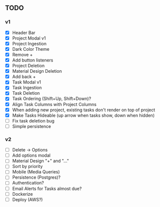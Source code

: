 ## TODO

### v1
- [X] Header Bar
- [X] Project Modal v1
- [X] Project Ingestion
- [X] Dark Color Theme
- [X] Remove +
- [X] Add button listeners
- [X] Project Deletion
- [X] Material Design Deletion
- [X] Add back +
- [X] Task Modal v1
- [X] Task Ingestion
- [X] Task Deletion
- [X] Task Ordering (Shift+Up, Shift+Down)?
- [X] Align Task Columns with Project Columns
- [X] When adding new project, existing tasks don't render on top of project
- [X] Make Tasks Hideable (up arrow when tasks show, down when hidden)
- [ ] Fix task deletion bug
- [ ] Simple persistence

### v2
- [ ] Delete -> Options
- [ ] Add options modal
- [ ] Material Design "+" and "..."
- [ ] Sort by priority
- [ ] Mobile (Media Queries)
- [ ] Persistence (Postgres)?
- [ ] Authentication?
- [ ] Email Alerts for Tasks almost due?
- [ ] Dockerize
- [ ] Deploy (AWS?)
